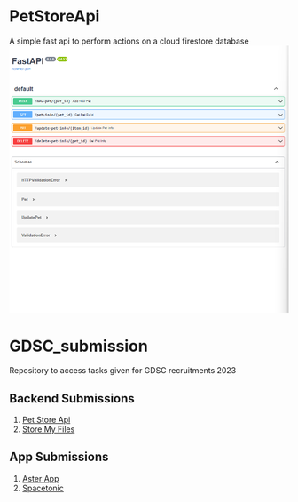 # PetStoreApi
A simple fast api to perform actions on a cloud firestore database
![](/Ss.png)
# GDSC_submission
Repository to access tasks given for GDSC recruitments 2023

## Backend Submissions
1. [Pet Store Api](https://github.com/Prasanjit-4/PetStoreApi)
2. [Store My Files](https://github.com/Prasanjit-4/fileUpDown)


## App Submissions
1. [Aster App](https://github.com/Prasanjit-4/AsterApp)
2. [Spacetonic](https://github.com/Prasanjit-4/Spacetonic)
